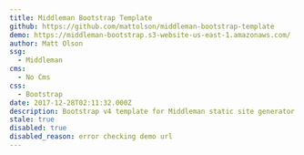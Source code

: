 ```yaml
---
title: Middleman Bootstrap Template
github: https://github.com/mattolson/middleman-bootstrap-template
demo: https://middleman-bootstrap.s3-website-us-east-1.amazonaws.com/
author: Matt Olson
ssg:
  - Middleman
cms:
  - No Cms
css:
  - Bootstrap
date: 2017-12-28T02:11:32.000Z
description: Bootstrap v4 template for Middleman static site generator
stale: true
disabled: true
disabled_reason: error checking demo url
---
```

